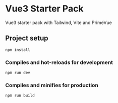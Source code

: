 # Vue3 Starter Pack

Vue3 starter pack with Tailwind, Vite and PrimeVue


## Project setup
```
npm install
```

### Compiles and hot-reloads for development
```
npm run dev
```

### Compiles and minifies for production
```
npm run build
```